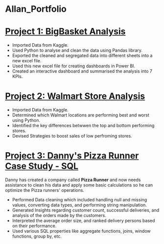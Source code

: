 # Allan_Portfolio

# [Project 1: BigBasket Analysis](https://github.com/Allanfernandes248/BigBasketAnalysis)


- Imported Data from Kaggle.
- Used Python to analyse and clean the data using Pandas library.
- Exported the cleaned and segregated data into different sheets into a new excel file.
- Used this new excel file for creating dashboards in Power BI.
- Created an interactive dashboard and summarised the analysis into 7 KPIs.




# [Project 2: Walmart Store Analysis](https://github.com/Allanfernandes248/Walmart-Store-Analysis)


- Imported Data from Kaggle. 
- Determined which Walmart locations are performing best and worst using Python. 
- Identified the key differences betwwen the top and bottom performing stores. 
- Devised Strategies to boost sales of low perfroming stores. 




# [Project 3: Danny's Pizza Runner Case Study - SQL](https://github.com/Allanfernandes248/SQL_CASE_STUDY)


Danny has created a company called **Pizza Runner** and now needs assistance to clean his data and apply some basic calculations so he can optimize the Pizza runners' operations.  

- Performed Data cleaning which included handling null and missing values, converting data types, and performing string manipulation. 
- Generated Insights regarding customer count, successful deliveries, and analysis of the orders made by the customers.  
- Interpreted the average order size, and ranked delivery persons based on their performance. 
- Used various SQL properties like aggregate functions, joins, window functions, group by, etc.  
